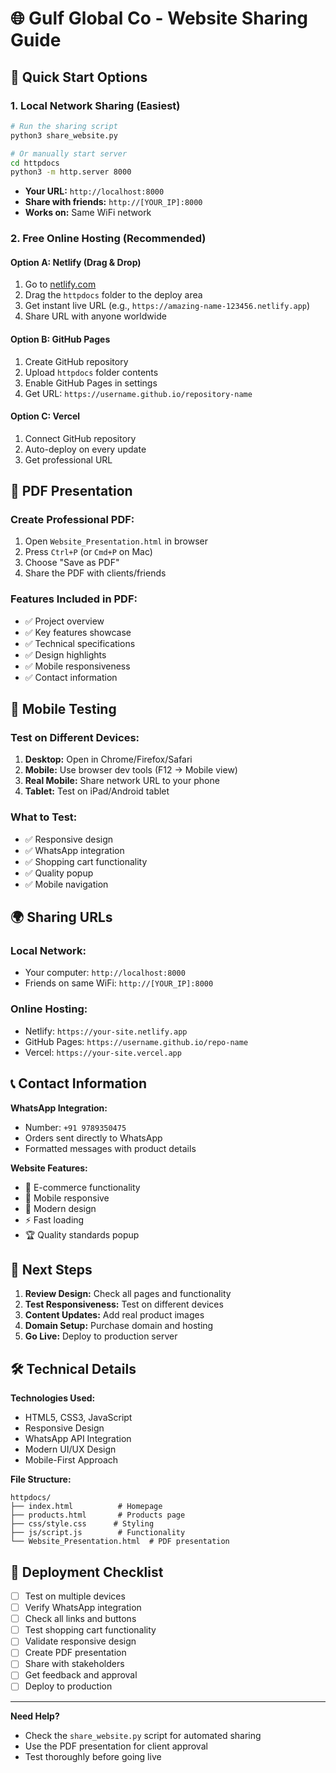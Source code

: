 # 🌐 Gulf Global Co - Website Sharing Guide

## 🚀 Quick Start Options

### 1. **Local Network Sharing** (Easiest)
```bash
# Run the sharing script
python3 share_website.py

# Or manually start server
cd httpdocs
python3 -m http.server 8000
```
- **Your URL:** `http://localhost:8000`
- **Share with friends:** `http://[YOUR_IP]:8000`
- **Works on:** Same WiFi network

### 2. **Free Online Hosting** (Recommended)

#### **Option A: Netlify (Drag & Drop)**
1. Go to [netlify.com](https://netlify.com)
2. Drag the `httpdocs` folder to the deploy area
3. Get instant live URL (e.g., `https://amazing-name-123456.netlify.app`)
4. Share URL with anyone worldwide

#### **Option B: GitHub Pages**
1. Create GitHub repository
2. Upload `httpdocs` folder contents
3. Enable GitHub Pages in settings
4. Get URL: `https://username.github.io/repository-name`

#### **Option C: Vercel**
1. Connect GitHub repository
2. Auto-deploy on every update
3. Get professional URL

## 📄 PDF Presentation

### **Create Professional PDF:**
1. Open `Website_Presentation.html` in browser
2. Press `Ctrl+P` (or `Cmd+P` on Mac)
3. Choose "Save as PDF"
4. Share the PDF with clients/friends

### **Features Included in PDF:**
- ✅ Project overview
- ✅ Key features showcase
- ✅ Technical specifications
- ✅ Design highlights
- ✅ Mobile responsiveness
- ✅ Contact information

## 📱 Mobile Testing

### **Test on Different Devices:**
1. **Desktop:** Open in Chrome/Firefox/Safari
2. **Mobile:** Use browser dev tools (F12 → Mobile view)
3. **Real Mobile:** Share network URL to your phone
4. **Tablet:** Test on iPad/Android tablet

### **What to Test:**
- ✅ Responsive design
- ✅ WhatsApp integration
- ✅ Shopping cart functionality
- ✅ Quality popup
- ✅ Mobile navigation

## 🌍 Sharing URLs

### **Local Network:**
- Your computer: `http://localhost:8000`
- Friends on same WiFi: `http://[YOUR_IP]:8000`

### **Online Hosting:**
- Netlify: `https://your-site.netlify.app`
- GitHub Pages: `https://username.github.io/repo-name`
- Vercel: `https://your-site.vercel.app`

## 📞 Contact Information

**WhatsApp Integration:**
- Number: `+91 9789350475`
- Orders sent directly to WhatsApp
- Formatted messages with product details

**Website Features:**
- 🛒 E-commerce functionality
- 📱 Mobile responsive
- 🎨 Modern design
- ⚡ Fast loading
- 🏆 Quality standards popup

## 🎯 Next Steps

1. **Review Design:** Check all pages and functionality
2. **Test Responsiveness:** Test on different devices
3. **Content Updates:** Add real product images
4. **Domain Setup:** Purchase domain and hosting
5. **Go Live:** Deploy to production server

## 🛠️ Technical Details

**Technologies Used:**
- HTML5, CSS3, JavaScript
- Responsive Design
- WhatsApp API Integration
- Modern UI/UX Design
- Mobile-First Approach

**File Structure:**
```
httpdocs/
├── index.html          # Homepage
├── products.html       # Products page
├── css/style.css      # Styling
├── js/script.js        # Functionality
└── Website_Presentation.html  # PDF presentation
```

## 🚀 Deployment Checklist

- [ ] Test on multiple devices
- [ ] Verify WhatsApp integration
- [ ] Check all links and buttons
- [ ] Test shopping cart functionality
- [ ] Validate responsive design
- [ ] Create PDF presentation
- [ ] Share with stakeholders
- [ ] Get feedback and approval
- [ ] Deploy to production

---

**Need Help?**
- Check the `share_website.py` script for automated sharing
- Use the PDF presentation for client approval
- Test thoroughly before going live
